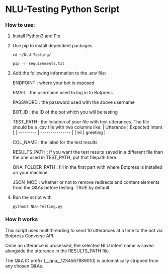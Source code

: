 # NLU-Testing Python Script

### How to use:

1. Install [Python3](https://www.python.org/downloads/) and [Pip](https://pypi.org/project/pip/)


2. Use pip to install dependent packages

    `cd ~/NLU-Testing/`

    `pip -r requirements.txt`

3. Add the following information to the .env file:

    ENDPOINT
    : where your bot is exposed

    EMAIL
    : the username used to log in to Botpress

    PASSWORD
    : the password used with the above username

    BOT_ID
    : the ID of the bot which you will be testing

    TEST_PATH
    : the location of your file with test utterances. The file should be a .csv file with two columns like:
    | Utterance | Expected Intent |
    | --------- | --------------- |
    | Hi        |   greeting      |

    COL_NAME
    : the label for the test results

    RESULTS_PATH
    : if you want the test results saved in a different file than the one used in TEST_PATH, put that filepath here.

    QNA_FOLDER_PATH
    : fill in the first part with where Botpress is installed on your machine
    
    JSON_MOD
    : whether or not to remove redirects and content elements from the Q&As before testing. TRUE by default.

4. Run the script with

    `python3 NLU-Testing.py`

### How it works

This script uses multithreading to send 10 utterances at a time to the bot via Botpress Converse API.

Once an utterance is processed, the selected NLU intent name is saved alongside the utterance in the RESULTS_PATH file.

The Q&A ID prefix (__qna__1234567889010) is automatically stripped from any chosen Q&As.
